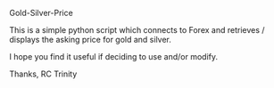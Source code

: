 Gold-Silver-Price

This is a simple python script which connects to Forex and retrieves / displays the asking price for gold and silver.

I hope you find it useful if deciding to use and/or modify. 

Thanks,
RC Trinity

